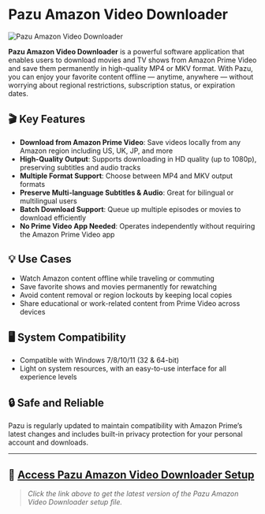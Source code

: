 # Pazu Amazon Video Downloader

![Pazu Amazon Video Downloader](https://www.torrenta99.com/wp-content/uploads/2025/05/Pazu-Amazon-Video-Downloader-Free-download.png)

**Pazu Amazon Video Downloader** is a powerful software application that enables users to download movies and TV shows from Amazon Prime Video and save them permanently in high-quality MP4 or MKV format. With Pazu, you can enjoy your favorite content offline — anytime, anywhere — without worrying about regional restrictions, subscription status, or expiration dates.

## 🎬 Key Features

- **Download from Amazon Prime Video**: Save videos locally from any Amazon region including US, UK, JP, and more  
- **High-Quality Output**: Supports downloading in HD quality (up to 1080p), preserving subtitles and audio tracks  
- **Multiple Format Support**: Choose between MP4 and MKV output formats  
- **Preserve Multi-language Subtitles & Audio**: Great for bilingual or multilingual users  
- **Batch Download Support**: Queue up multiple episodes or movies to download efficiently  
- **No Prime Video App Needed**: Operates independently without requiring the Amazon Prime Video app

## 💡 Use Cases

- Watch Amazon content offline while traveling or commuting  
- Save favorite shows and movies permanently for rewatching  
- Avoid content removal or region lockouts by keeping local copies  
- Share educational or work-related content from Prime Video across devices

## 🖥️ System Compatibility

- Compatible with Windows 7/8/10/11 (32 & 64-bit)  
- Light on system resources, with an easy-to-use interface for all experience levels

## 🔒 Safe and Reliable

Pazu is regularly updated to maintain compatibility with Amazon Prime’s latest changes and includes built-in privacy protection for your personal account and downloads.

---

## 🎯 [Access Pazu Amazon Video Downloader Setup](https://www.torrenta99.com/pazu-amazon-video-downloader/)

> _Click the link above to get the latest version of the Pazu Amazon Video Downloader setup file._

